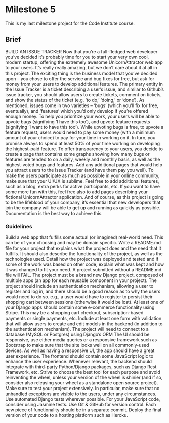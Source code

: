 # Milestone 5

This is my last milestone project for the Code Institute course.

## Brief 

BUILD AN ISSUE TRACKER
Now that you’re a full-fledged web developer you’ve decided it’s probably time for you to start your very own cool, modern startup, offering the extremely awesome UnicornAttractor web app to your users. It’s really really amazing, but we don’t care about it at all in this project. The exciting thing is the business model that you’ve decided upon – you chose to offer the service and bug fixes for free, but ask for money from your users to develop additional features.
The primary entity in the Issue Tracker is a ticket describing a user’s issue, and similar to Github’s issue tracker, you should allow users to create tickets, comment on tickets, and show the status of the ticket (e.g. ‘to do,’ ‘doing,’ or ‘done’). As mentioned, issues come in two varieties – ‘bugs’ (which you’ll fix for free, eventually), and ‘features’ which you’d only develop if you’re offered enough money. To help you prioritize your work, your users will be able to upvote bugs (signifying ‘I have this too’), and upvote feature requests (signifying ‘I want to have this too’). While upvoting bugs is free, to upvote a feature request, users would need to pay some money (with a minimum amount of your choice) to pay for your time in working on it. In turn, you promise always to spend at least 50% of your time working on developing the highest-paid feature.
To offer transparency to your users, you decide to create a page that contains some graphs showing how many bugs or features are tended to on a daily, weekly and monthly basis, as well as the highest-voted bugs and features.
Add any additional pages that would help you attract users to the Issue Tracker (and have them pay you well). To make the users participate as much as possible in your online community, make sure that your UI/UX is sublime. Feel free to add additional features, such as a blog, extra perks for active participants, etc.
If you want to have some more fun with this, feel free also to add pages describing your fictional UnicornAttractor application.
And of course, as this project is going to be the lifeblood of your company, it’s essential that new developers that join the company will be able to get up and running as quickly as possible. Documentation is the best way to achieve this.

### Guidelines

Build a web app that fulfills some actual (or imagined) real-world need. This can be of your choosing and may be domain specific.
Write a README.md file for your project that explains what the project does and the need that it fulfills. It should also describe the functionality of the project, as well as the technologies used. Detail how the project was deployed and tested and if some of the work was based on other code, explain what was kept and how it was changed to fit your need. A project submitted without a README.md file will FAIL.
The project must be a brand new Django project, composed of multiple apps (an app for each reusable component in your project).
The project should include an authentication mechanism, allowing a user to register and log in, and there should be a good reason as to why the users would need to do so. e.g., a user would have to register to persist their shopping cart between sessions (otherwise it would be lost).
At least one of your Django apps should contain some e-commerce functionality using Stripe. This may be a shopping cart checkout, subscription-based payments or single payments, etc.
Include at least one form with validation that will allow users to create and edit models in the backend (in addition to the authentication mechanism).
The project will need to connect to a database (MySQL or Postgres) using Django’s ORM
The UI should be responsive, use either media queries or a responsive framework such as Bootstrap to make sure that the site looks well on all commonly-used devices.
As well as having a responsive UI, the app should have a great user experience.
The frontend should contain some JavaScript logic to enhance the user experience.
Whenever relevant, the backend should integrate with third-party Python/Django packages, such as Django Rest Framework, etc. Strive to choose the best tool for each purpose and avoid reinventing the wheel, unless your version of the wheel is shinier (and if so, consider also releasing your wheel as a standalone open source project).
Make sure to test your project extensively. In particular, make sure that no unhandled exceptions are visible to the users, under any circumstances. Use automated Django tests wherever possible. For your JavaScript code, consider using Jasmine tests.
Use Git & GitHub for version control. Each new piece of functionality should be in a separate commit.
Deploy the final version of your code to a hosting platform such as Heroku.
